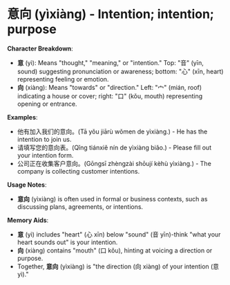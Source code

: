 # **意向 (yìxiàng) - Intention; intention; purpose**

**Character Breakdown**:  
- **意** (yì): Means "thought," "meaning," or "intention." Top: "音" (yīn, sound) suggesting pronunciation or awareness; bottom: "心" (xīn, heart) representing feeling or emotion.  
- **向** (xiàng): Means "towards" or "direction." Left: "宀" (mián, roof) indicating a house or cover; right: "口" (kǒu, mouth) representing opening or entrance.

**Examples**:  
- 他有加入我们的意向。(Tā yǒu jiārù wǒmen de yìxiàng.) - He has the intention to join us.  
- 请填写您的意向表。(Qǐng tiánxiě nín de yìxiàng biǎo.) - Please fill out your intention form.  
- 公司正在收集客户意向。(Gōngsī zhèngzài shōují kèhù yìxiàng.) - The company is collecting customer intentions.

**Usage Notes**:  
- **意向** (yìxiàng) is often used in formal or business contexts, such as discussing plans, agreements, or intentions.

**Memory Aids**:  
- **意** (yì) includes "heart" (心 xīn) below "sound" (音 yīn)-think "what your heart sounds out" is your intention.  
- **向** (xiàng) contains "mouth" (口 kǒu), hinting at voicing a direction or purpose.  
- Together, **意向** (yìxiàng) is "the direction (向 xiàng) of your intention (意 yì)."